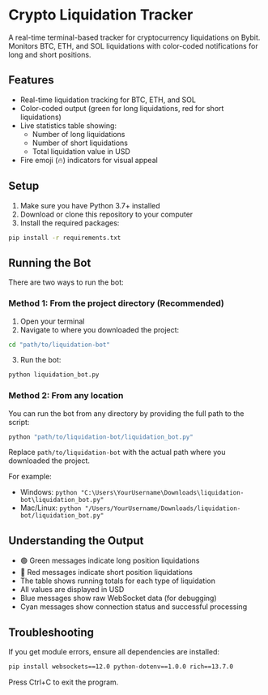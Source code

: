 # Crypto Liquidation Tracker

A real-time terminal-based tracker for cryptocurrency liquidations on Bybit. Monitors BTC, ETH, and SOL liquidations with color-coded notifications for long and short positions.

## Features

- Real-time liquidation tracking for BTC, ETH, and SOL
- Color-coded output (green for long liquidations, red for short liquidations)
- Live statistics table showing:
  - Number of long liquidations
  - Number of short liquidations
  - Total liquidation value in USD
- Fire emoji (🔥) indicators for visual appeal

## Setup

1. Make sure you have Python 3.7+ installed
2. Download or clone this repository to your computer
3. Install the required packages:
```bash
pip install -r requirements.txt
```

## Running the Bot

There are two ways to run the bot:

### Method 1: From the project directory (Recommended)
1. Open your terminal
2. Navigate to where you downloaded the project:
```bash
cd "path/to/liquidation-bot"
```
3. Run the bot:
```bash
python liquidation_bot.py
```

### Method 2: From any location
You can run the bot from any directory by providing the full path to the script:
```bash
python "path/to/liquidation-bot/liquidation_bot.py"
```

Replace `path/to/liquidation-bot` with the actual path where you downloaded the project.

For example:
- Windows: `python "C:\Users\YourUsername\Downloads\liquidation-bot\liquidation_bot.py"`
- Mac/Linux: `python "/Users/YourUsername/Downloads/liquidation-bot/liquidation_bot.py"`

## Understanding the Output

- 🟢 Green messages indicate long position liquidations
- 🔴 Red messages indicate short position liquidations
- The table shows running totals for each type of liquidation
- All values are displayed in USD
- Blue messages show raw WebSocket data (for debugging)
- Cyan messages show connection status and successful processing

## Troubleshooting

If you get module errors, ensure all dependencies are installed:
```bash
pip install websockets==12.0 python-dotenv==1.0.0 rich==13.7.0
```

Press Ctrl+C to exit the program. 